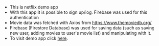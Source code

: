 - This is netflix demo app
- With this app it is possible to sign up/log. Firebase was used for this authentication
- Movie data was fetched with Axios from https://www.themoviedb.org/
- Firebase (Firestore Database) was used for saving data (such as saving new user, adding movies to user's movie list) and manipulating with it.
- To visit demo app click [here](https://netflix-demo-pmwe4tj4t-josipavidulic.vercel.app/).
